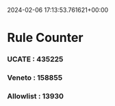 2024-02-06 17:13:53.761621+00:00
# Rule Counter 
 ### UCATE : 435225

 ### Veneto : 158855

 ### Allowlist : 13930